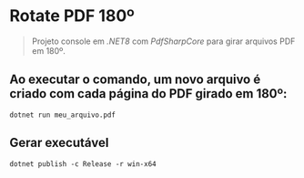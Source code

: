 # Rotate PDF 180º

> Projeto console em _.NET8_ com _PdfSharpCore_ para girar arquivos PDF em 180º.

## Ao executar o comando, um novo arquivo é criado com cada página do PDF girado em 180º:

```shell
dotnet run meu_arquivo.pdf
```

## Gerar executável
```shell
dotnet publish -c Release -r win-x64
```
